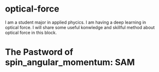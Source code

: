 # optical-force
I am a student major in applied phycics. I am having a deep learning in optical force. 
I will share some useful konwledge and skillful method about optical force in this block.

# The Pastword of spin_angular_momentum: SAM
